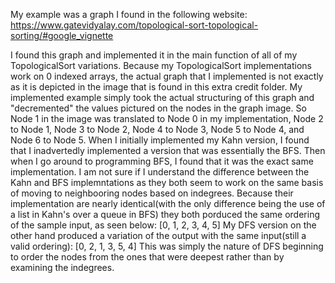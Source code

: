 My example was a graph I found in the following website:
https://www.gatevidyalay.com/topological-sort-topological-sorting/#google_vignette 

I found this graph and implemented it in the main function of all of my TopologicalSort variations.
Because my TopologicalSort implementations work on 0 indexed arrays, the actual graph that I
implemented is not exactly as it is depicted in the image that is found in this extra credit folder.
My implemented example simply took the actual structuring of this graph and "decremented" the values
pictured on the nodes in the graph image. So Node 1 in the image was translated to Node 0 in my
implementation, Node 2 to Node 1, Node 3 to Node 2, Node 4 to Node 3, Node 5 to Node 4, and Node 6
to Node 5.
When I initially implemented my Kahn version, I found that I inadvertedly implemented a version that
was essentially the BFS. Then when I go around to programming BFS, I found that it was the exact same
implementation. I am not sure if I understand the difference between the Kahn and BFS implemntations
as they both seem to work on the same basis of moving to neighbooring nodes based on indegrees.
Because their implementation are nearly identical(with the only difference being the use of a list
in Kahn's over a queue in BFS) they both porduced the same ordering of the sample input, as seen below:
[0, 1, 2, 3, 4, 5]
My DFS version on the other hand produced a variation of the output with the same input(still a valid
ordering):
[0, 2, 1, 3, 5, 4]
This was simply the nature of DFS beginning to order the nodes from the ones that were deepest rather
than by examining the indegrees.
